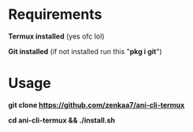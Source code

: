 # Requirements
**Termux installed** (yes ofc lol)

**Git installed** (if not installed run this "**pkg i git**")

# Usage
**git clone https://github.com/zenkaa7/ani-cli-termux**

**cd ani-cli-termux && ./install.sh**

